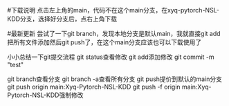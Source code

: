 #下载说明
点击左上角的main，代码不在这个main分支，在xyq-pytorch-NSL-KDD分支，选择好分支后，点右上角下载

#最新更新
尝试了一下git branch，发现本地分支是默认main，我就直接git add把所有文件添加然后git push了，在这个main分支应该也可以下载使用了

小小总结一下git提交流程
git status查看修改
git add添加修改
git commit -m "test"

git branch查看分支
git branch -a查看所有分支
git push提价到默认的main分支
git push origin main:Xyq-Pytorch-NSL-KDD
git push -f origin main:Xyq-Pytorch-NSL-KDD强制修改
